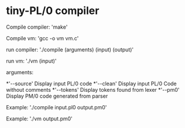 # tiny-PL/0 compiler

Compile compiler: 'make'

Compile vm: 'gcc -o vm vm.c'

run compiler: './compile (arguments) (input) (output)'

run vm: './vm (input)'

arguments:

*'--source' Display input PL/0 code
*'--clean' Display input PL/0 Code without comments
*'--tokens' Display tokens found from lexer
*'--pm0' Display PM/0 code generated from parser

Example: './compile input.pl0 output.pm0'

Example: './vm output.pm0'
